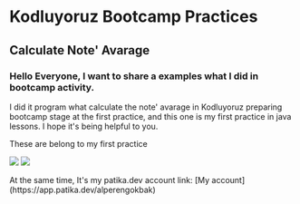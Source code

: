 # Kodluyoruz Bootcamp Practices

## Calculate Note' Avarage

### Hello Everyone, I want to share a examples what I did in bootcamp activity.

<p>I did it program what calculate the note' avarage in Kodluyoruz preparing bootcamp stage at the first practice, and this one is my first practice in java lessons. I hope it's being helpful to you.<p>

<p>These are belong to my first practice<p>

<img src ="images/practice1.png">
<img src = "images/practice1_2.png">
<p>At the same time, It's my patika.dev account link: [My account](https://app.patika.dev/alperengokbak)<p>
